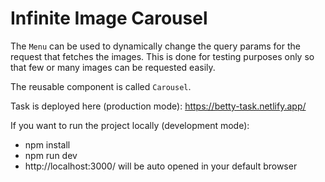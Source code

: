 # Infinite Image Carousel

The `Menu` can be used to dynamically change the query params for the request that fetches the images.
This is done for testing purposes only so that few or many images can be requested easily.

The reusable component is called `Carousel`.

Task is deployed here (production mode): https://betty-task.netlify.app/

If you want to run the project locally (development mode):
- npm install
- npm run dev
- http://localhost:3000/ will be auto opened in your default browser
